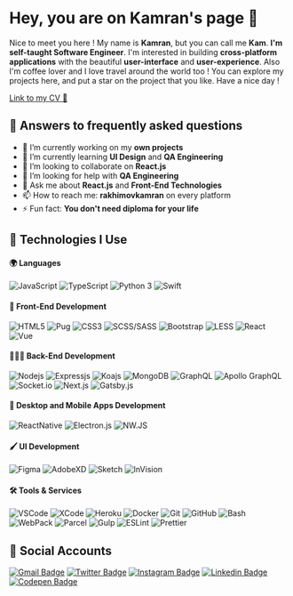 # Hey, you are on Kamran's page 👋

Nice to meet you here ! My name is **Kamran**, but you can call me **Kam**. **I'm self-taught Software Engineer**.
I'm interested in building **cross-platform applications** with the beautiful **user-interface** and **user-experience**. Also I'm coffee lover and I love travel around the world too !
You can explore my projects here, and put a star on the project that you like. Have a nice day !

[Link to my CV 📜](https://drive.google.com/file/d/1Tc0BnYaDnAr6IxCfyIEIz62IMYoNaTDj/view?usp=sharing)

## 💁 Answers to frequently asked questions
- 🔭 I’m currently working on my **own projects**
- 🌱 I’m currently learning **UI Design** and **QA Engineering**
- 👯 I’m looking to collaborate on **React.js**
- 🤔 I’m looking for help with **QA Engineering**
- 💬 Ask me about **React.js** and **Front-End Technologies**
- 📫 How to reach me: **rakhimovkamran** on every platform
- ⚡ Fun fact: **You don't need diploma for your life**

## 💁 Technologies I Use

#### 🌍 Languages
![JavaScript](https://img.shields.io/badge/-JavaScript-black?style=for-the-badge&logo=javascript)
![TypeScript](https://img.shields.io/badge/-TypeScript-blue?style=for-the-badge&logo=typescript)
![Python 3](https://img.shields.io/badge/-Python%203-orange?style=for-the-badge&logo=python&logoColor=white)
![Swift](https://img.shields.io/badge/-Swift%20(%20learning%20)-212b61?style=for-the-badge&logo=swift&logoColor=white)

#### 🎨 Front-End Development
![HTML5](https://img.shields.io/badge/-HTML5-E34F26?style=for-the-badge&logo=html5&logoColor=white)
![Pug](https://img.shields.io/badge/-Pug-23a175?style=for-the-badge&logo=pug)
![CSS3](https://img.shields.io/badge/-CSS3-1572B6?style=for-the-badge&logo=css3)
![SCSS/SASS](https://img.shields.io/badge/-SCSS/SASS-a12358?style=for-the-badge&logo=sass&logoColor=white)
![Bootstrap](https://img.shields.io/badge/-Bootstrap-563D7C?style=for-the-badge&logo=bootstrap)
![LESS](https://img.shields.io/badge/-LESS-blue?style=for-the-badge&logo=less)
![React](https://img.shields.io/badge/-React-darkblue?style=for-the-badge&logo=react&logoColor=white)
![Vue](https://img.shields.io/badge/-Vue-darkgreen?style=for-the-badge&logo=vue.js&logoColor=white)

#### 👷🏻‍♂️ Back-End Development
![Nodejs](https://img.shields.io/badge/-Nodejs-285c41?style=for-the-badge&logo=Node.js&logoColor=white)
![Expressjs](https://img.shields.io/badge/-Express.js-blue?style=for-the-badge&logo=express-js)
![Koajs](https://img.shields.io/badge/-Koa.js-red?style=for-the-badge&logo=koajs)
![MongoDB](https://img.shields.io/badge/-MongoDB-green?style=for-the-badge&logo=mongodb&logoColor=white)
![GraphQL](https://img.shields.io/badge/-GraphQL-E10098?style=for-the-badge&logo=graphql)
![Apollo GraphQL](https://img.shields.io/badge/-Apollo%20GraphQL-311C87?style=for-the-badge&logo=apollo-graphql)
![Socket.io](https://img.shields.io/badge/-Socket.io-black?style=for-the-badge&logo=socket.io)
![Next.js](https://img.shields.io/badge/-Next.js-blue?style=for-the-badge&logo=next.js)
![Gatsby.js](https://img.shields.io/badge/-Gatsby.js-311C87?style=for-the-badge&logo=gatsby)

#### 📱 Desktop and Mobile Apps Development
![ReactNative](https://img.shields.io/badge/-React%20Native-49a8e3?style=for-the-badge&logo=react&logoColor=white)
![Electron.js](https://img.shields.io/badge/-Electron.js-0091ff?style=for-the-badge&logo=electron&logoColor=white)
![NW.JS](https://img.shields.io/badge/-NW.JS-6a00ff?style=for-the-badge&logo=node-webkit-js&logoColor=white)

#### 🖌 UI Development
![Figma](https://img.shields.io/badge/-Figma-darkblue?style=for-the-badge&logo=figma&logoColor=white)
![AdobeXD](https://img.shields.io/badge/-AdobeXD-545454?style=for-the-badge&logo=adobe&logoColor=white)
![Sketch](https://img.shields.io/badge/-Sketch-f2ab1d?style=for-the-badge&logo=sketch&logoColor=white)
![InVision](https://img.shields.io/badge/-InVision-f21dce?style=for-the-badge&logo=invision&logoColor=white)


#### 🛠 Tools & Services
![VSCode](https://img.shields.io/badge/-VSCode-1dabf2?style=for-the-badge&logo=visual-studio-code)
![XCode](https://img.shields.io/badge/-XCode-2f36ed?style=for-the-badge&logo=xcode&logoColor=white)
![Heroku](https://img.shields.io/badge/-Heroku-430098?style=for-the-badge&logo=heroku)
![Docker](https://img.shields.io/badge/-Docker-10bccc?style=for-the-badge&logo=docker&logoColor=white)
![Git](https://img.shields.io/badge/-Git-eb5721?style=for-the-badge&logo=git&logoColor=white)
![GitHub](https://img.shields.io/badge/-GitHub-181717?style=for-the-badge&logo=github)
![Bash](https://img.shields.io/badge/-Bash-181717?style=for-the-badge&logo=bash)
![WebPack](https://img.shields.io/badge/-WebPack-49849e?style=for-the-badge&logo=webpack&logoColor=white)
![Parcel](https://img.shields.io/badge/-Parcel.js-blue?style=for-the-badge&logo=parceljs)
![Gulp](https://img.shields.io/badge/-Gulp.js-d63636?style=for-the-badge&logo=gulp&logoColor=white)
![ESLint](https://img.shields.io/badge/-ESLint-222222?style=for-the-badge&logo=eslint)
![Prettier](https://img.shields.io/badge/-Prettier-222222?style=for-the-badge&logo=prettier)

## 💁 Social Accounts

[![Gmail Badge](https://img.shields.io/badge/-Gmail-c14438?style=for-the-badge&logo=Gmail&logoColor=white&link=mailto:rakhimovkamran@gmail.com)](mailto:rakhimovkamran@gmail.com)
[![Twitter Badge](https://img.shields.io/badge/-Twitter-blue?style=for-the-badge&logo=Twitter&logoColor=white&link=https://www.twitter.com/rakhimovkamran/)](https://www.twitter.com/rakhimovkamran/)
[![Instagram Badge](https://img.shields.io/badge/-Instagram-purple?style=for-the-badge&logo=instagram&logoColor=white&link=https://instagram.com/rakhimovkamran/)](https://instagram.com/rakhimovkamran/)
[![Linkedin Badge](https://img.shields.io/badge/-LinkedIn-blue?style=for-the-badge&logo=Linkedin&logoColor=white&link=https://www.linkedin.com/in/rakhimovkamran/)](https://www.linkedin.com/in/rakhimovkamran/)
[![Codepen Badge](https://img.shields.io/badge/-Codepen-gray?style=for-the-badge&logo=Codepen&logoColor=white&link=https://codepen.io/rakhimovkamran)](https://codepen.io/rakhimovkamran/)
